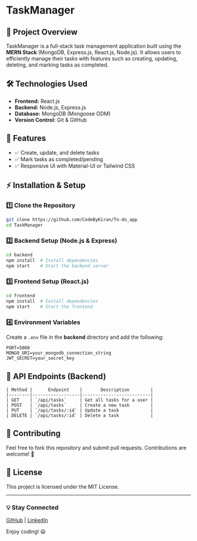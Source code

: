 # TaskManager

## 📌 Project Overview
TaskManager is a full-stack task management application built using the **MERN Stack** (MongoDB, Express.js, React.js, Node.js). It allows users to efficiently manage their tasks with features such as creating, updating, deleting, and marking tasks as completed.

## 🛠️ Technologies Used
- **Frontend:** React.js
- **Backend:** Node.js, Express.js
- **Database:** MongoDB (Mongoose ODM)
- **Version Control:** Git & GitHub

## 🚀 Features
- ✅ Create, update, and delete tasks
- ✅ Mark tasks as completed/pending
- ✅ Responsive UI with Material-UI or Tailwind CSS

## ⚡ Installation & Setup
### 1️⃣ Clone the Repository
```bash
git clone https://github.com/CodeByKiran/To-do_app
cd TaskManager
```

### 2️⃣ Backend Setup (Node.js & Express)
```bash
cd backend
npm install  # Install dependencies
npm start    # Start the backend server
```

### 3️⃣ Frontend Setup (React.js)
```bash
cd frontend
npm install  # Install dependencies
npm start    # Start the frontend
```

### 4️⃣ Environment Variables
Create a `.env` file in the **backend** directory and add the following:
```
PORT=5000
MONGO_URI=your_mongodb_connection_string
JWT_SECRET=your_secret_key
```

## 📜 API Endpoints (Backend)
```
| Method |      Endpoint    |       Description        |
|--------|------------------|--------------------------|
| GET    | `/api/tasks`     | Get all tasks for a user |
| POST   | `/api/tasks`     | Create a new task        |
| PUT    | `/api/tasks/:id` | Update a task            |
| DELETE | `/api/tasks/:id` | Delete a task            |
```

## 🤝 Contributing
Feel free to fork this repository and submit pull requests. Contributions are welcome! 🚀

## 📄 License
This project is licensed under the MIT License.

---
### 💡 Stay Connected
[GitHub](https://github.com/CodeByKiran) | [LinkedIn](www.linkedin.com/in/saikiransalani)

Enjoy coding! 😃

